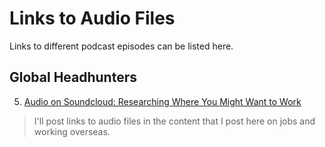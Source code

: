 # Links to Audio Files

Links to different podcast episodes can be listed here.

## Global Headhunters

5.	[Audio on Soundcloud: Researching Where You Might Want to Work](audio/soundcloud.md) 
> I'll post links to audio files in the content that I post here on jobs and working overseas.
